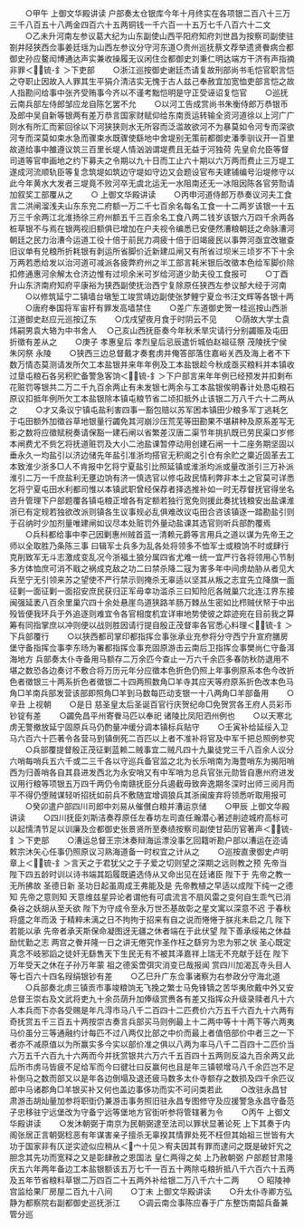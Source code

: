 <!-- { "loadSidebar": true } -->
　　○甲午  上御文华殿讲读  户部奏太仓银库今年十月终实在各项银二百八十三万三千八百五十八两金四百六十五两铜钱一千六百一十五万七千八百六十二文
　　○乙未升河南左参议葛大纪为山东副使山西平阳府知府刘世昌为按察司副使驻劄井陉狭西佥事姜廷瑶为山西左参议分守河东道○贵州巡抚蔡文荐举遗贤餋病佥都御史孙应鳌闳博通达声实兼收操履无议闲住佥都御史刘秉仁明达端方干济有声指摘非罪＜锍-釒＞下吏部
　　○浙江巡按御史谢廷杰请复故刑部尚书毛恺官职言恺之夺职止因故入人罪其生平狷介清洁实无愧于古人兹己奉赦宜加宽恤吏部言恺之故人指勘问给事中张齐受贿事今齐以不谨考黜恺明是守正受诬诏复恺官
　　○巡抚云南兵部左侍郎邹应龙自陈乞罢不允
　　○以河工告成赏尚书朱衡侍郎万恭银币及郎中吴自新等银两有差万恭言国家财赋仰给东南贡运转输全资河道徐以上河广广则水有所汇而萦回徐以下河狭狭则水无所容而泛滥故欲河不为暴莫如令河专而深欲河专而深莫如束水急而骤束水既骤使繇地中舍堤别无策前都御史潘季驯议开一百里故道给事中雒遵议筑三百里长堤人情汹汹谓堤费且无益于河独荷  先皇俞允臣等督司道等官申画地之约下募夫之令期以九十日而工止六十期以六万两而费止三万堤工遂成河流顺轨臣等复念筑堤如筑边守堤如守边又会题设官布夫建铺编号沿堤修守以此今年黄水大发者三堤竟不败河卒无虞北运无一水阻南还无一冰阻因陈各官劳勚请加叙奖工部覆从之
　　○  上御文华殿讲读
　　○丙申河道侍郎万恭奏议河夫工食言二洪闸溜浅夫山东东兖二府额一万二千七百余名每名工食一十二两岁该银一十五万三千余两江北淮扬徐三府州额五千三百余名工食八两二钱岁该银六万四千余两各桩草银不与焉在银两视旧额俱已增加在户夫视令编悉已安便然漕粮朝廷之命脉漕河朝廷之民力治漕今运道工役十倍于前民力凋疲十倍于旧竭疲民以事弊河亟宜改辙查旧议单有兑粮所折耗银有剥运所省脚价近新建瓜闸又有所省过坝米三顷岁不下十余万两若悉给发以治河道可减派各疲弊府州之半工部言耗米银后改徵本色给军脚价除扣修通惠河余解太仓济边惟有过坝余米可岁给河道少助夫役工食报可
　　○丁酉升山东济南府知府平康裕为狭西副使抚治西宁复除原任狭西左参议郜大经于河南
　　○以修筑延宁二镇墙台墩堑工竣赏靖边副使张梦鲤宁夏佥书汪文辉等各银十两
　　○唐府奉国将军宙杆有罪发高墙禁住
　　○差广东道御史贺一桂巡按山西浙江道御史赵应元巡按辽东
　　○戊戌望夜月食于时阴云不见
　　○荫故大学士袁炜嗣男袁大辂为中书舍人
　○己亥山西抚臣奏今年秋禾旱灾请行分别蠲赈及屯田折徵有差从之
　　○庚子  孝惠皇后  孝烈皇后忌辰遣忻城伯赵祖征祭  茂陵抚宁侯朱冈祭  永陵
　　○狭西三边总督戴才奏套虏并俺答部落住嘉峪关西及海上者不下数万情态莫测请发所欠工本盐银并来年年例及工本盐银趁今秋成亟买粮料并本镇收过垦屯粮石各另积贮备警急客饷＜锍-釒＞下户部言来年年例已经预发并扣剩布花赃罚等银共二万二千九百余两止有未发银七两余与工本盐银俟明春计处恳屯粮石原议扣抵年例所欠工本盐银除本镇屯粮节省二顷扣抵外止该银二万八千六十二两从之
　　○才又条议宁镇屯盐利害四事一豁包赔以苏军困本镇田少粮多军丁逃耗乞于屯田额外加徵谷草地银量行蠲免其河崩沙压荒芜等田勘果不堪耕种及原系差写无影之数将应徵赋税奏请保豁一建石闸以省繁差汉唐二渠节年挑扒既已劳民渠口岁修本闸费尤不赀乞将抚道赃罚及大小二池盐课暂停动用创建石闸一十二座务期坚固以垂永久一均盐引以济边储先年盐引准浙均搭官无积阁之引仓有余贮之粟近固革去工本致淮少浙多□人不肯报中乞将宁夏盐引比照延镇或淮浙均派或量改浙引三万补派淮引二万一千庶盐利无壅边饷有济一慎选官以修屯政民情利弊非本土之官莫可详悉乞将宁夏屯田水利都司惟以本镇武职曾经保荐者择选推补如一时无荐督抚官得坐名咨升管理下户部题覆各镇屯粮正增各有定额若独行宽免则援此奏扰钱粮安出盐课淮浙已有定规若独欲改派则镇各生议事规必乱俱难改议屯田合咨该镇逐一踏勘盐引则于召纳时少加剂量唯建闸如议尽本处赃罚外量动盐课其选官则听兵部酌覆焉
　　○兵科都给事中李己因剿惠州贼首蓝一清赖元爵等言用兵之道以谋为先帝王之师以全取胜乃条陈三事  曰辑军士兵多为乱各处将领多不恤军士或粮饷不时或肆行克削致军无斗志激成变乱况今浙福土狼分属四省尤难一统一宜严行各将领用心节制多方体恤庶可消不戢之祸成克敌之功二曰禁杀降二寇为害多年中间虏劫胁从者见大兵至宁无引领来苏之望使不严行禁示则掩杀无辜适以坚其从叛之志宜先立降旗一面征剿一面征剿一面招安庶民获归正军毋幸功滥杀三曰知险厄各贼巢穴北连江界东接闽强延袤八百余里巢穴四十余处悬崖鸟道狭路羊肠万棘丛生密如比栉贼伏帑于中出殁皆便我环兵于外追逐则难宜令各官相度机宜详审地势使彼之踪迹宛在目前我之算筹有同指掌庶以冲则便以战则胜因请行提自殷正茂督率各官悉心料理＜锍-釒＞下兵部覆行
　　○以狭西都司掌印都指挥佥事张承业充参将分守西宁升宣府膳房堡守备指挥佥事李东旸为署都指挥佥事充固原游击云南后卫指挥佥事樊尚仁守备洱海地方  兵部奏太仆寺备用马额存二万余匹今查止一万六千余匹多春防秋防退用不堪之数恐各边奏讨不敷合将万历元年分应徵本色折色仍照上年事例原系本色今改折色者徵银三十两系折色者徵银二十四两照数角□羊寺其应天等府原系折色改本色马角□羊南兵部发营该部即照角□羊到马数每匹动支银一十八两角□羊部备用
　　○辛丑  上视朝
　　○是日  慈圣皇太后圣诞百官行庆贺纪命□免贺赏各王府人员彩币钞锭有差
　　○蠲免昌平州寄餋马匹以奉祀  诸陵比凤阳泗州例也
　　○以天寒北虏无警撤放延宁固原兵马仍酌量冲缓分调本镇标兵贴守
　　○壬寅补给延绥入卫马六百六十匹著令各营马到镇倒死二百匹以上者不准补将官及中军千把总照例参究
　　○兵部覆提督殷正茂征剿蓝赖二贼事宜二贼凡四十九巢徒党三千八百余人议分六哨每哨兵五六千或二三千各以守巡兵备官监之北为长乐哨南为海豊哨东为揭阳哨西为归善哨各自其县进发西北为永安哨又有中军哨为总兵官张元勋皆自惠州府进发议用行粮等项银五万四千两仍令南赣抚臣分兵遏截毋致奔逸期冬深时出师三阅月而平不得仍堕贼谋轻听招抚如前兵不敷随宜增调狼兵其浙闽废弃将领悉听取用报可
　　○癸卯遣户部四川司郎中刘易从催儧白粮并漕运京储
　　○甲辰  上御文华殿讲读
　　○四川抚臣刘斯洁奏荐原任左春坊左司直任瀚潜心著述削迹城府高标可以起懦清节足以训廉及佥都御史张景贤所至奏绩按察司副使甘茹历官著声＜锍-釒＞下吏部
　　○漕运总督王宗沐奏辩海运漂没事乞回籍听勘户部以漕运在迩请敕宗沐矢心任事仍照原议习熟海道备一时权宜之计从之
　　○巡按直隶御史卢明章上＜锍-釒＞言天之于君犹父之于子爱之切则望之深期之远则教之预  先帝当  陛下四五龄时训以诗书端其蹈履既遴选侍从又命出见在廷诸臣  陛下于  先帝之教一无所拂故  圣德日新  圣功日起虽周成王弗能及是  先帝教植之早适以成陛下纯一之德知  先帝之意则知  天意维兹星异论者谓他有可虞流言不扇风雷之变何自生乖气已消桑谷之妖胡从至夭欲  陛下为守成令至永万世丕基故彰之星文寓以深意不迟  于春秋将盛之年而汲  于精粹未漓之日不拘拘于招来有自之说而惓惓于朕兆未启之几  陛下若能以承  先帝者承天斯保命凝图迓无疆之休者端在于此伏望  陛下善承绥祐之休益励忧勤之志  两宫之餋并隆一日之讲无倦究作圣作枉之繇穷为忠为邪之状  圣心既定真念不岐邪謟之徒奸无繇售天下生民无有不被其泽嘉祥上瑞无不充献于廷在  陛下万年受天之休在子孙万年蒙  祖之德奚啻弭灾消变已哉报闻  赏四川加渴瓦寺头目人等七百六十四名叚绢银钞有差
　　○乙巳升广东佥事诸察为右参政分守海北道
　　○兵部奏北虏三镇贡市事竣粮饷无飞挽之繁士马免锋镝之苦华夷欣戴中外又安总督王崇右及文武将吏九十余员荫升加俸级赏赉各有差又指挥众升级录赎者凡十六人本兵而下亦各受赐是年凡淂市马八千二百四十二匹费价六万五千六百九十六两有奇抚赏五千三百五十两按崇古奏言兵部买马则例最上十二两中等十十两下等六两夷马价虽分三等通融约计每匹不过八两仅比部之中价而最上者值倍部价中者三之一下者亦不减原值以为所赢实多今实以部价准之俱以八两为率马八千二百四十二匹价当六万五千六百九十六两而今并抚赏银共六万六千五百四十五两则反溢九百余两又此后所市虏马皆疲不足给军而今曰徤壮曰反赢何也且是年三镇顿增马八千余匹岂不足补倒马之数而部又以是年各边倒塌及退还疲马数多太仆寺额存之数损及四千余匹议郎中马诸郡角□羊银买补又何也盖边事侈功而实不可问类若此
　　○改驻永昌甘肃游击胡灿量加参将职衘仍兼游击事务照旧驻永昌专图修守及应援警急永昌守备范子忠移驻宁远堡改为守备宁远等堡地方官衘听参将管辖著为令
　　○丙午  上御文华殿讲读
　　○发沐朝弼于南京为民朝弼逮至法司以罪状显著论死  上下其奏于内阁张居正言朝弼稔恶有年谋害亲子擅杀无辜揆其情罪处死不枉但其始祖三世皆有大功于国家非有仄逆实迹似应稍从＜宀十见＞宥夫因其有罪而逮问之既是破奸宄之胆念其先功而宽释之又是彰肆赦之恩国法  皇仁两得之矣  上乃赦朝弼  户部题甘肃隆庆五六年两年备边工本盐银额该五万七千一百五十两除屯粮折抵八千六百六十五两及五年节省粮料草银二万四百二十五两外补给银二万八千六十二两
　　○  昭陵神宫监给果厂房屋二百九十八间
　　○丁未  上御文华殿讲读
　　○升太仆寺卿方弘静为都察院右副都御史巡抚浙江
　　○调云南佥事陈应春于广东整饬南韶兵备兼管分巡
